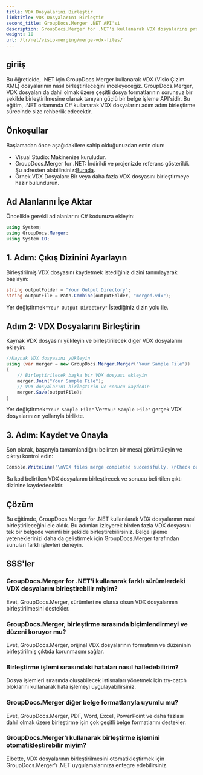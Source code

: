 ```yaml
---
title: VDX Dosyalarını Birleştir
linktitle: VDX Dosyalarını Birleştir
second_title: GroupDocs.Merger .NET API'si
description: GroupDocs.Merger for .NET'i kullanarak VDX dosyalarını programlı olarak nasıl birleştireceğinizi öğrenin. Bu eğitimde adım adım bir kılavuz sunulmaktadır.
weight: 10
url: /tr/net/visio-merging/merge-vdx-files/
---
```

## giriiş
Bu öğreticide, .NET için GroupDocs.Merger kullanarak VDX (Visio Çizim XML) dosyalarının nasıl birleştirileceğini inceleyeceğiz. GroupDocs.Merger, VDX dosyaları da dahil olmak üzere çeşitli dosya formatlarının sorunsuz bir şekilde birleştirilmesine olanak tanıyan güçlü bir belge işleme API'sidir. Bu eğitim, .NET ortamında C# kullanarak VDX dosyalarını adım adım birleştirme sürecinde size rehberlik edecektir.
## Önkoşullar
Başlamadan önce aşağıdakilere sahip olduğunuzdan emin olun:
- Visual Studio: Makinenize kuruludur.
-  GroupDocs.Merger for .NET: İndirildi ve projenizde referans gösterildi. Şu adresten alabilirsiniz:[Burada](https://releases.groupdocs.com/merger/net/).
- Örnek VDX Dosyaları: Bir veya daha fazla VDX dosyasını birleştirmeye hazır bulundurun.

## Ad Alanlarını İçe Aktar
Öncelikle gerekli ad alanlarını C# kodunuza ekleyin:
```csharp
using System; 
using GroupDocs.Merger;
using System.IO;
```
## 1. Adım: Çıkış Dizinini Ayarlayın
Birleştirilmiş VDX dosyasını kaydetmek istediğiniz dizini tanımlayarak başlayın:
```csharp
string outputFolder = "Your Output Directory";
string outputFile = Path.Combine(outputFolder, "merged.vdx");
```
 Yer değiştirmek`"Your Output Directory"` İstediğiniz dizin yolu ile.
## Adım 2: VDX Dosyalarını Birleştirin
Kaynak VDX dosyasını yükleyin ve birleştirilecek diğer VDX dosyalarını ekleyin:
```csharp
//Kaynak VDX dosyasını yükleyin
using (var merger = new GroupDocs.Merger.Merger("Your Sample File"))
{
    // Birleştirilecek başka bir VDX dosyası ekleyin
    merger.Join("Your Sample File");
    // VDX dosyalarını birleştirin ve sonucu kaydedin
    merger.Save(outputFile);
}
```
 Yer değiştirmek`"Your Sample File"` Ve`"Your Sample File"` gerçek VDX dosyalarınızın yollarıyla birlikte.
## 3. Adım: Kaydet ve Onayla
Son olarak, başarıyla tamamlandığını belirten bir mesaj görüntüleyin ve çıktıyı kontrol edin:
```csharp
Console.WriteLine("\nVDX files merge completed successfully. \nCheck output in {0}", outputFolder);
```
Bu kod belirtilen VDX dosyalarını birleştirecek ve sonucu belirtilen çıktı dizinine kaydedecektir.

## Çözüm
Bu eğitimde, GroupDocs.Merger for .NET kullanılarak VDX dosyalarının nasıl birleştirileceğini ele aldık. Bu adımları izleyerek birden fazla VDX dosyasını tek bir belgede verimli bir şekilde birleştirebilirsiniz. Belge işleme yeteneklerinizi daha da geliştirmek için GroupDocs.Merger tarafından sunulan farklı işlevleri deneyin.

## SSS'ler
### GroupDocs.Merger for .NET'i kullanarak farklı sürümlerdeki VDX dosyalarını birleştirebilir miyim?
Evet, GroupDocs.Merger, sürümleri ne olursa olsun VDX dosyalarının birleştirilmesini destekler.
### GroupDocs.Merger, birleştirme sırasında biçimlendirmeyi ve düzeni koruyor mu?
Evet, GroupDocs.Merger, orijinal VDX dosyalarının formatının ve düzeninin birleştirilmiş çıktıda korunmasını sağlar.
### Birleştirme işlemi sırasındaki hataları nasıl halledebilirim?
Dosya işlemleri sırasında oluşabilecek istisnaları yönetmek için try-catch bloklarını kullanarak hata işlemeyi uygulayabilirsiniz.
### GroupDocs.Merger diğer belge formatlarıyla uyumlu mu?
Evet, GroupDocs.Merger, PDF, Word, Excel, PowerPoint ve daha fazlası dahil olmak üzere birleştirme için çok çeşitli belge formatlarını destekler.
### GroupDocs.Merger'ı kullanarak birleştirme işlemini otomatikleştirebilir miyim?
Elbette, VDX dosyalarının birleştirilmesini otomatikleştirmek için GroupDocs.Merger'ı .NET uygulamalarınıza entegre edebilirsiniz.